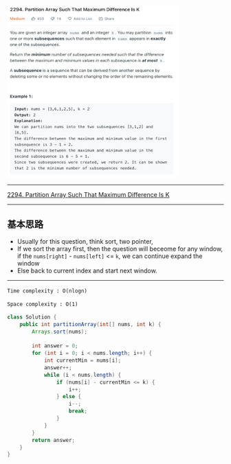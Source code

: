 <img src="2022-11-09-14-25-36.png" width="400" height="400"/>


___
[2294. Partition Array Such That Maximum Difference Is K](https://leetcode.com/problems/partition-array-such-that-maximum-difference-is-k/)
___

## 基本思路
* Usually for this question, think sort, two pointer,
* If we sort the array first, then the question will beceome for any window, if the `nums[right]` - `nums[left]` <= `k`, we can continue expand the window
* Else back to current index and start next window.

___

`Time complexity : O(nlogn)`

`Space complexity : O(1)`
```java
class Solution {
    public int partitionArray(int[] nums, int k) {
        Arrays.sort(nums);
        
        int answer = 0;
        for (int i = 0; i < nums.length; i++) {
            int currentMin = nums[i];
            answer++;
            while (i < nums.length) {
                if (nums[i] - currentMin <= k) {
                    i++;
                } else {
                    i--;
                    break;
                }
            }
        }
        return answer;
    }
}
```